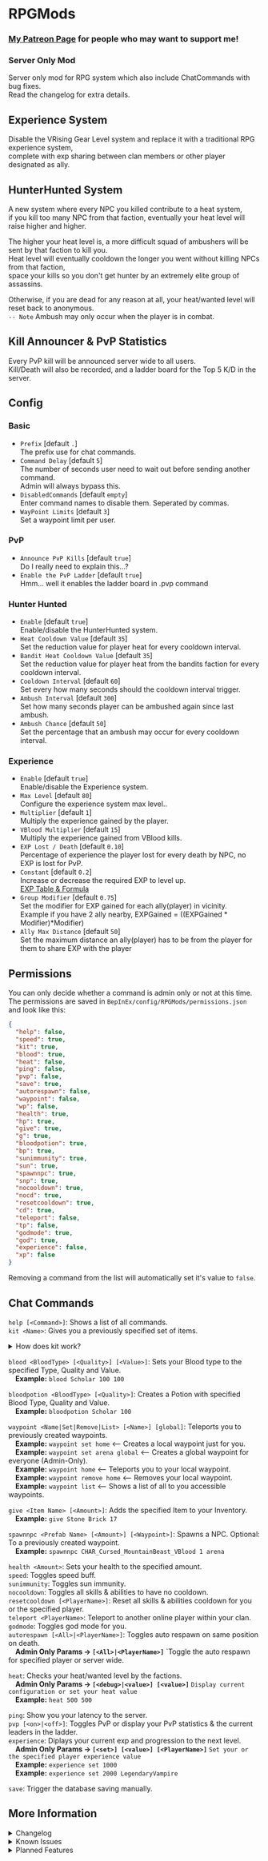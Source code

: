 # RPGMods
### [My Patreon Page](https://patreon.com/kaltharos) for people who may want to support me!
### Server Only Mod
Server only mod for RPG system which also include ChatCommands with bug fixes.\
Read the changelog for extra details.

## Experience System
Disable the VRising Gear Level system and replace it with a traditional RPG experience system,\
complete with exp sharing between clan members or other player designated as ally.

## HunterHunted System
A new system where every NPC you killed contribute to a heat system,\
if you kill too many NPC from that faction, eventually your heat level will raise higher and higher.

The higher your heat level is, a more difficult squad of ambushers will be sent by that faction to kill you.\
Heat level will eventually cooldown the longer you went without killing NPCs from that faction,\
space your kills so you don't get hunter by an extremely elite group of assassins.

Otherwise, if you are dead for any reason at all, your heat/wanted level will reset back to anonymous.\
`-- Note` Ambush may only occur when the player is in combat.

## Kill Announcer & PvP Statistics
Every PvP kill will be announced server wide to all users.\
Kill/Death will also be recorded, and a ladder board for the Top 5 K/D in the server.

## Config
### Basic
- `Prefix` [default `.`]\
The prefix use for chat commands.
- `Command Delay` [default `5`]\
The number of seconds user need to wait out before sending another command.\
Admin will always bypass this.
- `DisabledCommands` [default `empty`]\
Enter command names to disable them. Seperated by commas.
- `WayPoint Limits` [default `3`]\
Set a waypoint limit per user.
### PvP
- `Announce PvP Kills` [default `true`]\
Do I really need to explain this...?
- `Enable the PvP Ladder` [default `true`]\
Hmm... well it enables the ladder board in .pvp command
### Hunter Hunted
- `Enable` [default `true`]\
Enable/disable the HunterHunted system.
- `Heat Cooldown Value` [default `35`]\
Set the reduction value for player heat for every cooldown interval.
- `Bandit Heat Cooldown Value` [default `35`]\
Set the reduction value for player heat from the bandits faction for every cooldown interval.
- `Cooldown Interval` [default `60`]\
Set every how many seconds should the cooldown interval trigger.
- `Ambush Interval` [default `300`]\
Set how many seconds player can be ambushed again since last ambush.
- `Ambush Chance` [default `50`]\
Set the percentage that an ambush may occur for every cooldown interval.
### Experience
- `Enable` [default `true`]\
Enable/disable the Experience system.
- `Max Level` [default `80`]\
Configure the experience system max level..
- `Multiplier` [default `1`]\
Multiply the experience gained by the player.
- `VBlood Multiplier` [default `15`]\
Multiply the experience gained from VBlood kills.
- `EXP Lost / Death` [default `0.10`]\
Percentage of experience the player lost for every death by NPC, no EXP is lost for PvP.
- `Constant` [default `0.2`]\
Increase or decrease the required EXP to level up.\
[EXP Table & Formula](https://bit.ly/3npqdJw)
- `Group Modifier` [default `0.75`]\
Set the modifier for EXP gained for each ally(player) in vicinity.\
Example if you have 2 ally nearby, EXPGained = ((EXPGained * Modifier)*Modifier)
- `Ally Max Distance` [default `50`]\
Set the maximum distance an ally(player) has to be from the player for them to share EXP with the player

## Permissions
You can only decide whether a command is admin only or not at this time.\
The permissions are saved in `BepInEx/config/RPGMods/permissions.json` and look like this:
```json
{
  "help": false,
  "speed": true,
  "kit": true,
  "blood": true,
  "heat": false,
  "ping": false,
  "pvp": false,
  "save": true,
  "autorespawn": false,
  "waypoint": false,
  "wp": false,
  "health": true,
  "hp": true,
  "give": true,
  "g": true,
  "bloodpotion": true,
  "bp": true,
  "sunimmunity": true,
  "sun": true,
  "spawnnpc": true,
  "snp": true,
  "nocooldown": true,
  "nocd": true,
  "resetcooldown": true,
  "cd": true,
  "teleport": false,
  "tp": false,
  "godmode": true,
  "god": true,
  "experience": false,
  "xp": false
}
```
Removing a command from the list will automatically set it's value to `false`.

## Chat Commands
`help [<Command>]`: Shows a list of all commands.\
`kit <Name>`: Gives you a previously specified set of items.
<details>
<summary>How does kit work?</summary>

&ensp;&ensp;You will get a new config file located in `BepInEx/config/RPGMods/kits.json`
```json
[
  {
    "Name": "Example1",
    "PrefabGUIDs": {
      "820932258": 50, <-- 50 Gem Dust
      "2106123809": 20 <-- 20 Ghost Yarn
    }
  },
  {
    "Name": "Example2",
    "PrefabGUIDs": {
      "x1": y1,
      "x2": y2
    }
  }
]
```

</details>

`blood <BloodType> [<Quality>] [<Value>]`: Sets your Blood type to the specified Type, Quality and Value.\
&ensp;&ensp;**Example:** `blood Scholar 100 100`

`bloodpotion <BloodType> [<Quality>]`: Creates a Potion with specified Blood Type, Quality and Value.\
&ensp;&ensp;**Example:** `bloodpotion Scholar 100`

`waypoint <Name|Set|Remove|List> [<Name>] [global]`: Teleports you to previously created waypoints.\
&ensp;&ensp;**Example:** `waypoint set home` <-- Creates a local waypoint just for you.\
&ensp;&ensp;**Example:** `waypoint set arena global` <-- Creates a global waypoint for everyone (Admin-Only).\
&ensp;&ensp;**Example:** `waypoint home` <-- Teleports you to your local waypoint.\
&ensp;&ensp;**Example:** `waypoint remove home` <-- Removes your local waypoint.\
&ensp;&ensp;**Example:** `waypoint list` <-- Shows a list of all to you accessible waypoints.

`give <Item Name> [<Amount>]`: Adds the specified Item to your Inventory.\
&ensp;&ensp;**Example:** `give Stone Brick 17`

`spawnnpc <Prefab Name> [<Amount>] [<Waypoint>]`: Spawns a NPC. Optional: To a previously created waypoint.\
&ensp;&ensp;**Example:** `spawnnpc CHAR_Cursed_MountainBeast_VBlood 1 arena`

`health <Amount>`: Sets your health to the specified amount.\
`speed`: Toggles speed buff.\
`sunimmunity`: Toggles sun immunity.\
`nocooldown`: Toggles all skills & abilities to have no cooldown.\
`resetcooldown [<PlayerName>]`: Reset all skills & abilities cooldown for you or the specified player.\
`teleport <PlayerName>`: Teleport to another online player within your clan.\
`godmode`: Toggles god mode for you.\
`autorespawn [<All>|<PlayerName>]`: Toggles auto respawn on same position on death.\
&ensp;&ensp;**Admin Only Params -> `[<All>|<PlayerName>]`** `Toggle the auto respawn for specified player or server wide.

`heat`: Checks your heat/wanted level by the factions.\
&ensp;&ensp;**Admin Only Params -> `[<debug>|<value>] [<value>]`** `Display current configuration or set your heat value`\
&ensp;&ensp;**Example:** `heat 500 500`

`ping`: Show you your latency to the server.\
`pvp [<on>|<off>]`: Toggles PvP or display your PvP statistics & the current leaders in the ladder.\
`experience`: Diplays your current exp and progression to the next level.\
&ensp;&ensp;**Admin Only Params -> `[<set>] [<value>] [<PlayerName>]`** `Set your or the specified player experience value`\
&ensp;&ensp;**Example:** `experience set 1000`\
&ensp;&ensp;**Example:** `experience set 2000 LegendaryVampire`

`save`: Trigger the database saving manually.

## More Information
<details>
<summary>Changelog</summary>

`0.0.3`
- Fixed bug with chat cooldown being applied twice the value of the config
- Fixed bug with waypoint limits.

`0.0.2`
- Fixed bug on allies checking when it was called if plugin was never reloaded with Wetstone.

`0.0.1`
- Added command delay timer
- Integrated the data saving into the GameServer autosave & shutdown
- All saved data will now use SteamID as key for compability with character name changes
- Added Experience system
- Changed SunImmunity behavior, there's no more persistent sun immunity with this
- Added GodMode command
- Added HunterHunted (Wanted Level) system
- Added PvP stats & leaderboard system for it
- Added PvP kill serverwide announcement
- Added ping command to check for latency against the server
- Added autorespawn command
- Added nocooldown command
- Added resetcooldown command
- Fixed blood command to apply the bloodtype buff and avoid BloodHunger HUD bug
- Optimized NPC spawn system, it will not lag the server anymore
- Modified NPC spawn command to accept amount to spawn
- Fixed NPC spawn command to be able to spawn normal units
- Hide commands from user that do not have sufficient priviledge to use the command
- Disabled waypoint command for user in combat
- Modified waypoint command to "instance" the waypoint name
- Admin ignore waypoint limit
- Modified health command to be able to affect specified player or kill them by setting their HP to 0
- Some other thing that i may not be able to remember

</details>

<details>
<summary>Known Issues</summary>

### General
- Resetcooldown command does not refresh skills that has charges.
- Blood command cannot apply "fragile" blood type.

### Experience System
- Some blood buff give a gear level to the character, which would be fixed once they kill something.

### HunterHunted System
- There's no known issue yet. Heat level does get reset if you reload the plugin/restart server, this is an intended behaviour.

</details>

<details>
<summary>Planned Features</summary>

- Chat permission roles.
- Kits Option: Limited Uses.
- More optimization! It never hurts to optimize!
- Add ban command with duration.
- Explore team/alliance in VRising.
- Hook into whatever system possible to add a tag to player names.

</details>